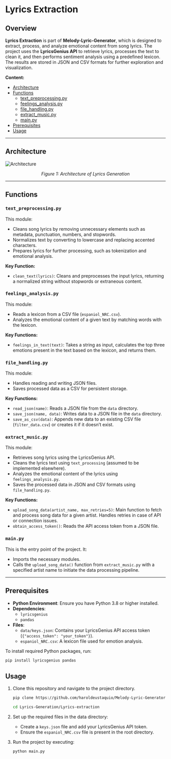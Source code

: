 # Lyrics Extraction

## Overview

**Lyrics Extraction** is part of **Melody-Lyric-Generator**, which is designed to extract, process, and analyze emotional content from song lyrics. The project uses the **LyricsGenius API** to retrieve lyrics, processes the text to clean it, and then performs sentiment analysis using a predefined lexicon. The results are stored in JSON and CSV formats for further exploration and visualization.

**Content:**
- [Architecture](#architecture)
- [Functions](#functions)
    - [text_preprocessing.py](#text_preprocessingpy)
    - [feelings_analysis.py](#extract_musicpy)
    - [file_handling.py](#file_handlingpy)
    - [extract_music.py](#extract_musicpy)
    - [main.py](#mainpy)
- [Prerequisites](#prerequisites)
- [Usage](#usage)
---

## Architecture

![Architecture](https://github.com/user-attachments/assets/f5565510-b8ad-48c9-80c1-8f62b8a65215)

<div align="center">
    <em>Figure 1: Architecture of Lyrics Generation</em>
</div>

---

## Functions

### ``text_preprocessing.py``
This module:
- Cleans song lyrics by removing unnecessary elements such as metadata, punctuation, numbers, and stopwords.
- Normalizes text by converting to lowercase and replacing accented characters.
- Prepares lyrics for further processing, such as tokenization and emotional analysis.

**Key Function:**
- ``clean_text(lyrics)``: Cleans and preprocesses the input lyrics, returning a normalized string without stopwords or extraneous content.

### `feelings_analysis.py`
This module:
- Reads a lexicon from a CSV file (`espaniol_NRC.csv`).
- Analyzes the emotional content of a given text by matching words with the lexicon.

**Key Functions:**
- `feelings_in_text(text)`: Takes a string as input, calculates the top three emotions present in the text based on the lexicon, and returns them.

### `file_handling.py`
This module:
- Handles reading and writing JSON files.
- Saves processed data as a CSV for persistent storage.

**Key Functions:**
- `read_json(name)`: Reads a JSON file from the `data` directory.
- `save_json(name, data)`: Writes data to a JSON file in the `data` directory.
- `save_as_csv(data)`: Appends new data to an existing CSV file (`filter_data.csv`) or creates it if it doesn’t exist.

### `extract_music.py`
This module:
- Retrieves song lyrics using the LyricsGenius API.
- Cleans the lyrics text using `text_processing` (assumed to be implemented elsewhere).
- Analyzes the emotional content of the lyrics using `feelings_analysis.py`.
- Saves the processed data in JSON and CSV formats using `file_handling.py`.

**Key Functions:**
- `upload_song_data(artist_name, max_retries=5)`: Main function to fetch and process song data for a given artist. Handles retries in case of API or connection issues.
- `obtain_access_token()`: Reads the API access token from a JSON file.


### `main.py`
This is the entry point of the project. It:
- Imports the necessary modules.
- Calls the `upload_song_data()` function from `extract_music.py` with a specified artist name to initiate the data processing pipeline.

---

## Prerequisites

- **Python Environment**: Ensure you have Python 3.8 or higher installed.
- **Dependencies**:
   - `lyricsgenius`
   - `pandas`
- **Files**:
   - `data/keys.json`: Contains your LyricsGenius API access token (`{"access_token": "your_token"}`).
   - `espaniol_NRC.csv`: A lexicon file used for emotion analysis.

To install required Python packages, run:

```bash
pip install lyricsgenius pandas
```

## Usage
1. Clone this repository and navigate to the project directory.

    ```bash
    pip clone https://github.com/haroldeustaquio/Melody-Lyric-Generator.git
    ```

    ```bash
    cd Lyrics-Generation/Lyrics-extraction
    ```

2. Set up the required files in the data directory:
    - Create a ``keys.json`` file and add your LyricsGenius API token.
    - Ensure the ``espaniol_NRC.csv`` file is present in the root directory.

3. Run the project by executing:
    ```bash
    python main.py
    ```
